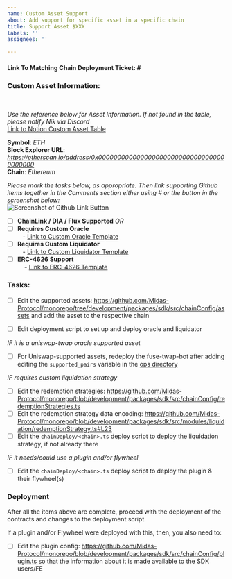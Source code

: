 ```yaml
---
name: Custom Asset Support
about: Add support for specific asset in a specific chain
title: Support Asset $XXX
labels: ''
assignees: ''

---
```


<h4> Link To Matching Chain Deployment Ticket: # <h4>

<h3> Custom Asset Information: </h3> <br>

*Use the reference below for Asset Information.  If not found in the table, please notify Nik via Discord* <br>
[Link to Notion Custom Asset Table](https://www.notion.so/4627d911ce3c4589aef9f7592650e7b2?v=4b3abb4ebfd44018bcf47496d512b778)

**Symbol**: *_ETH_* <br>
**Block Explorer URL**:  *https://etherscan.io/address/0x0000000000000000000000000000000000000000* <br>
**Chain**: *_Ethereum_*

*Please mark the tasks below, as appropriate.  Then link supporting Github items together in the Comments section either using # or the button in the screenshot below:* <br>
   ![Screenshot of Github Link Button](https://user-images.githubusercontent.com/103433798/169572470-b7e31053-afab-4225-9816-6403193b86b3.png)

- [ ] **ChainLink / DIA / Flux Supported** _*OR*_
- [ ] **Requires Custom Oracle** <br>
&nbsp;&nbsp;&nbsp;- [Link to Custom Oracle Template](https://github.com/Midas-Protocol/contracts/issues/new?assignees=&labels=&template=custom-oracle.md&title=Custom+Oracle+for+%24XXX)
- [ ] **Requires Custom Liquidator** <br>
&nbsp;&nbsp;&nbsp;- [Link to Custom Liquidator Template](https://github.com/Midas-Protocol/contracts/issues/new?assignees=&labels=&template=custom-liquidation-strategy.md&title=Custom+Liquidation+Strategy+for+%24XXX)
- [ ] **ERC-4626 Support** <br>
&nbsp;&nbsp;&nbsp;&nbsp;- [Link to ERC-4626 Template](https://github.com/Midas-Protocol/contracts/issues/new?assignees=&labels=&template=erc-4626-strategy.md&title=ERC-4626+Strategy+for+%24XXX)

<h3> Tasks: </h3>

- [ ] Edit the supported assets:  https://github.com/Midas-Protocol/monorepo/tree/development/packages/sdk/src/chainConfig/assets and add the asset to the respective chain

- [ ] Edit deployment script to set up and deploy oracle and liquidator

*IF it is a uniswap-twap oracle supported asset*
- [ ] For Uniswap-supported assets, redeploy the fuse-twap-bot after adding editing the `supported_pairs` variable in the [ops directory](https://github.com/Midas-Protocol/monorepo/blob/development/ops/main.tf#L28)

*IF requires custom liquidation strategy*
- [ ] Edit the redemption strategies: https://github.com/Midas-Protocol/monorepo/blob/development/packages/sdk/src/chainConfig/redemptionStrategies.ts
- [ ] Edit the redemption strategy data encoding: https://github.com/Midas-Protocol/monorepo/blob/development/packages/sdk/src/modules/liquidation/redemptionStrategy.ts#L23
- [ ] Edit the `chainDeploy/<chain>.ts` deploy script to deploy the liquidation strategy, if not already there

*IF it needs/could use a plugin and/or flywheel*
- [ ] Edit the `chainDeploy/<chain>.ts` deploy script to deploy the plugin & their flywheel(s)

### Deployment

After all the items above are complete, proceed with the deployment of the contracts and changes to the deployment script. 

If a plugin and/or Flywheel were deployed with this, then, you also need to:
- [ ] Edit the plugin config: https://github.com/Midas-Protocol/monorepo/blob/development/packages/sdk/src/chainConfig/plugin.ts so that the information about it is made available to the SDK users/FE
